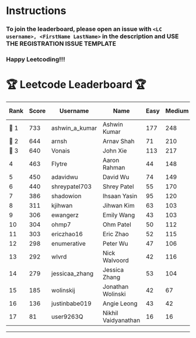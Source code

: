 # Instructions
### To join the leaderboard, please open an issue with `<LC username>, <FirstName LastName>` in the description and USE THE REGISTRATION ISSUE TEMPLATE
### Happy Leetcoding!!!


# 🏆 Leetcode Leaderboard 🏆

| Rank | Score | Username       | Name | Easy | Medium | Hard | Problems Solved |
|------|----------------|-----------------|-------------------|--------------|--------------|--------------|--------------|
| 🥇 1 | 733 | ashwin_a_kumar | Ashwin Kumar | 177 | 248 | 20 | 445 |
| 🥈 2 | 644 | arnsh | Arnav Shah | 71 | 210 | 51 | 332 |
| 🥉 3 | 640 | Vonais | John Xie | 113 | 217 | 31 | 361 |
| 4 | 463 | Flytre | Aaron Rahman | 44 | 148 | 41 | 233 |
| 5 | 450 | adavidwu | David Wu | 74 | 149 | 26 | 249 |
| 6 | 440 | shreypatel703 | Shrey Patel | 55 | 170 | 15 | 240 |
| 7 | 386 | shadowion | Ihsaan Yasin | 95 | 120 | 17 | 232 |
| 8 | 311 | kjihwan | Jihwan Kim | 63 | 103 | 14 | 180 |
| 9 | 306 | ewangerz | Emily Wang | 43 | 103 | 19 | 165 |
| 10 | 304 | ohmp7 | Ohm Patel | 50 | 112 | 10 | 172 |
| 11 | 303 | ericzhao16 | Eric Zhao | 52 | 115 | 7 | 174 |
| 12 | 298 | enumerative | Peter Wu | 47 | 106 | 13 | 166 |
| 13 | 292 | wlvrd | Nick Walvoord | 42 | 116 | 6 | 164 |
| 14 | 279 | jessicaa_zhang | Jessica Zhang | 53 | 104 | 6 | 163 |
| 15 | 185 | wolinskij | Jonathan Wolinski | 42 | 67 | 3 | 112 |
| 16 | 136 | justinbabe019 | Angie Leong | 43 | 42 | 3 | 88 |
| 17 | 81 | user9263Q | Nikhil Vaidyanathan | 16 | 16 | 11 | 43 |
---